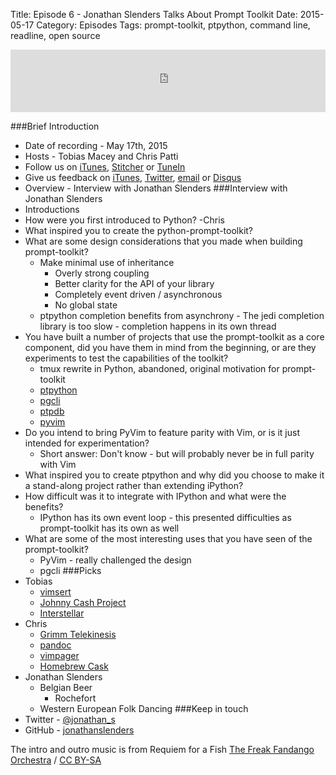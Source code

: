 Title: Episode 6 - Jonathan Slenders Talks About Prompt Toolkit
Date: 2015-05-17
Category: Episodes
Tags: prompt-toolkit, ptpython, command line, readline, open source

<iframe id="audio_iframe" src="http://www.podbean.com/media/player/5xs8w-561e18?from=wp&skin=103&postId=5643800&download=0&share=1&fonts=Helvetica&auto=0" height="100" width="100%" frameborder="0" scrolling="no" data-name="pb-iframe-player"></iframe>

###Brief Introduction
- Date of recording - May 17th, 2015
- Hosts - Tobias Macey and Chris Patti
- Follow us on [iTunes](https://itunes.apple.com/us/podcast/podcast.-init/id981834425?mt=2&uo=6&at=&ct=), [Stitcher](http://www.stitcher.com/s?fid=64838&refid=stpr) or [TuneIn](http://tunein.com/radio/Podcast\_\_init\_\_-p726240/)
- Give us feedback on [iTunes](https://itunes.apple.com/us/podcast/podcast.-init/id981834425?mt=2&uo=6&at=&ct=), [Twitter](https://twitter.com/Podcast__init__), [email](mailto:hosts@podcastinit.com) or [Disqus](http://podcastinit.com)
- Overview - Interview with Jonathan Slenders
###Interview with Jonathan Slenders
- Introductions
- How were you first introduced to Python? -Chris
- What inspired you to create the python-prompt-toolkit?
- What are some design considerations that you made when building prompt-toolkit?
    - Make minimal use of inheritance
        - Overly strong coupling
        - Better clarity for the API of your library
        - Completely event driven / asynchronous
        - No global state
    - ptpython completion benefits from asynchrony - The jedi completion library is too slow - completion happens in its own thread
- You have built a number of projects that use the prompt-toolkit as a core component, did you have them in mind from the beginning, or are they experiments to test the capabilities of the toolkit?
    - tmux rewrite in Python, abandoned, original motivation for prompt-toolkit
    - [ptpython](https://github.com/jonathanslenders/ptpython)
    - [pgcli](https://github.com/dbcli/pgcli)
    - [ptpdb](https://github.com/jonathanslenders/ptpdb)
    - [pyvim](https://github.com/jonathanslenders/pyvim)
- Do you intend to bring PyVim to feature parity with Vim, or is it just intended for experimentation?
    - Short answer: Don't know - but will probably never be in full parity with Vim
- What inspired you to create ptpython and why did you choose to make it a stand-along project rather than extending iPython?
- How difficult was it to integrate with IPython and what were the benefits?
    - IPython has its own event loop - this presented difficulties as prompt-toolkit has its own as well
- What are some of the most interesting uses that you have seen of the prompt-toolkit?
    - PyVim - really challenged the design
    - pgcli
###Picks
- Tobias
    - [vimsert](https://github.com/gabesullice/vimsert)
    - [Johnny Cash Project](http://www.thejohnnycashproject.com/)
    - [Interstellar](http://www.imdb.com/title/tt0816692/)
- Chris
    - [Grimm Telekinesis](http://grimmales.com/telekinesis/)
    - [pandoc](http://pandoc.org/)
    - [vimpager](https://github.com/rkitover/vimpager)
    - [Homebrew Cask](https://github.com/caskroom/homebrew-cask)
- Jonathan Slenders
    - Belgian Beer
      - Rochefort
    - Western European Folk Dancing
###Keep in touch
- Twitter - [@jonathan\_s](https://twitter.com/jonathan\_s)
- GitHub - [jonathanslenders](https://github.com/jonathanslenders)

The intro and outro music is from Requiem for a Fish [The Freak Fandango Orchestra](http://freemusicarchive.org/music/The_Freak_Fandango_Orchestra/)  / [CC BY-SA](http://creativecommons.org/licenses/by-sa/3.0/)
